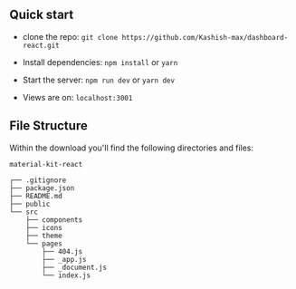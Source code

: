 ## Quick start

- clone the repo: `git clone https://github.com/Kashish-max/dashboard-react.git`

- Install dependencies: `npm install` or `yarn`

- Start the server: `npm run dev` or `yarn dev`

- Views are on: `localhost:3001`

## File Structure

Within the download you'll find the following directories and files:

```
material-kit-react

┌── .gitignore
├── package.json
├── README.md
├── public
└── src
	├── components
	├── icons
	├── theme
	└── pages
		├── 404.js
		├── _app.js
		├── _document.js
		└── index.js
```

